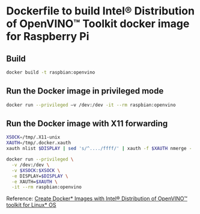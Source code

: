# Dockerfile to build Intel® Distribution of OpenVINO™ Toolkit docker image for Raspberry Pi


## Build

~~~bash
docker build -t raspbian:openvino
~~~


## Run the Docker image in privileged mode

~~~bash
docker run --privileged –v /dev:/dev -it --rm raspbian:openvino
~~~


## Run the Docker image with X11 forwarding

~~~bash
XSOCK=/tmp/.X11-unix
XAUTH=/tmp/.docker.xauth
xauth nlist $DISPLAY | sed 's/^..../ffff/' | xauth -f $XAUTH nmerge -

docker run --privileged \
  -v /dev:/dev \
  -v $XSOCK:$XSOCK \
  -e DISPLAY=$DISPLAY \
  -e XAUTH=$XAUTH \
  -it --rm raspbian:openvino
 ~~~
 
 
Reference: [Create Docker* Images with Intel® Distribution of OpenVINO™ toolkit for Linux* OS
](https://docs.openvinotoolkit.org/latest/_docs_install_guides_installing_openvino_docker.html#building_docker_image_for_intel_movidius_neural_compute_stick)
